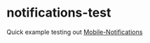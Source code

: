 notifications-test
==================
 Quick example testing out [Mobile-Notifications](https://github.com/iOffice/mobile-notifications)
